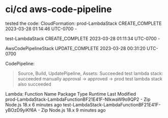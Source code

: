 # ci/cd aws-code-pipeline

tested the code:
CloudFormation:
prod-LambdaStack
CREATE_COMPLETE	2023-03-28 01:14:46 UTC-0700	-

test-LambdaStack
CREATE_COMPLETE	2023-03-28 01:11:34 UTC-0700	-

AwsCodePipelineStack
UPDATE_COMPLETE	2023-03-28 00:31:20 UTC-0700

CodePipeline:
> Source, Build, UpdatePipeline, Assets: Succeeded
> test lambda stack: succeeded
> manually approval -> approved -> prod test lambda stack also succeeded

Lambda:
Function Name                                 Package Type  Runtime       Last Modified   
prod-LambdaStack-LambdaFunctionBF21E41F-NIkwaW9o9QP2	-	Zip	Node.js 18.x	6 minutes ago
test-LambdaStack-LambdaFunctionBF21E41F-yBOzD9yiKf6A	-	Zip	Node.js 18.x	9 minutes ago
